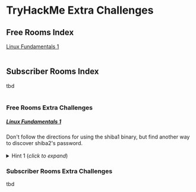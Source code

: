# TryHackMe Extra Challenges

## Free Rooms Index
<a href="#LinuxFundamentals1">Linux Fundamentals 1</a><br>
<br>
## Subscriber Rooms Index
tbd<br>
<br>
### Free Rooms Extra Challenges
<h5 id="LinuxFundamentals1"><a href="https://tryhackme.com/room/linux1">Linux Fundamentals 1</a></h5>
Don't follow the directions for using the shiba1 binary, but find another way to discover shiba2's password.<br>
<br>
<details>
<summary>Hint 1 (<i>click to expand</i>)</summary>
  
It's a simple reverse engineering task.

<details>
<summary>Hint 2</summary>
  
<a href="https://linux.die.net/man/1/strings">strings</a>

<details>
<summary>Solution</summary>

Doing <code>strings shiba1</code> and review shows it includes the line "cat /etc/shiba/shiba2".<br>
<code>ls -al /etc/shiba/shiba2</code> shows the file is:<br>
-rw-r--r-- 1 root root 9 Feb 13  2020 /etc/shiba/shiba2<br>
This is readable by any local user, so shiba1 can <code>cat /etc/shiba/shiba2</code> for the password.<br>
      
</details>
</details>
</details>

### Subscriber Rooms Extra Challenges
tbd<br>
<br>
